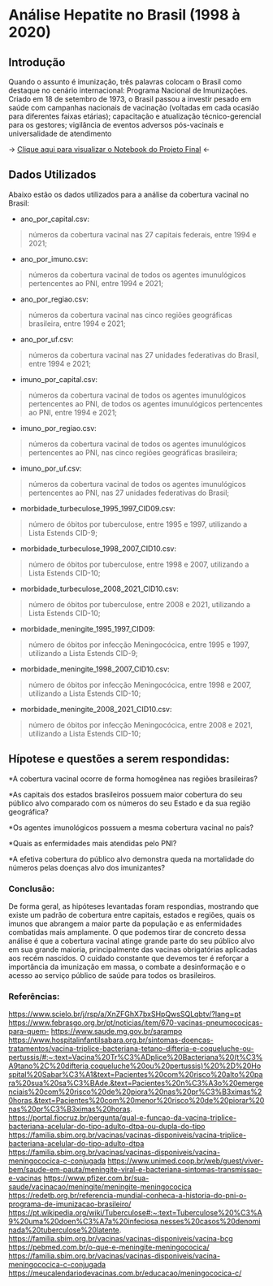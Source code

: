 
# Análise Hepatite no Brasil (1998 à 2020)


## Introdução
Quando o assunto é imunização, três palavras colocam o Brasil como destaque no cenário internacional: Programa Nacional de Imunizações. Criado em 18 de setembro de 1973, o Brasil passou a investir pesado em saúde com campanhas nacionais de vacinação (voltadas em cada ocasião para diferentes faixas etárias); capacitação e atualização técnico-gerencial para os gestores; vigilância de eventos adversos pós-vacinais e universalidade de atendimento

-> [Clique aqui para visualizar o Notebook do Projeto Final](https://github.com/LucasAlbFar/Cobertura_Vacinal_BR/blob/main/notebooks/EDA.ipynb) <-

## Dados Utilizados
Abaixo estão os dados utilizados para a análise da cobertura vacinal no Brasil:

* ano_por_capital.csv:
>números da cobertura vacinal nas 27 capitais federais, entre 1994 e 2021;

* ano_por_imuno.csv:
>números da cobertura vacinal de todos os agentes imunulógicos pertencentes ao PNI, entre 1994 e 2021;


* ano_por_regiao.csv:
>números da cobertura vacinal nas cinco regiões geográficas brasileira, entre 1994 e 2021;

* ano_por_uf.csv:
>números da cobertura vacinal nas 27 unidades federativas do Brasil, entre 1994 e 2021;

* imuno_por_capital.csv:
>números da cobertura vacinal de todos os agentes imunulógicos pertencentes ao PNI, de todos os agentes imunulógicos pertencentes ao PNI, entre 1994 e 2021;

* imuno_por_regiao.csv:
>números da cobertura vacinal de todos os agentes imunulógicos pertencentes ao PNI, nas cinco regiões geográficas brasileira; 

* imuno_por_uf.csv:
>números da cobertura vacinal de todos os agentes imunulógicos pertencentes ao PNI, nas 27 unidades federativas do Brasil;

* morbidade_turbeculose_1995_1997_CID09.csv:
>número de óbitos por tuberculose, entre 1995 e 1997, utilizando a Lista Estends CID-9;

* morbidade_turbeculose_1998_2007_CID10.csv:
>número de óbitos por tuberculose, entre 1998 e 2007, utilizando a Lista Estends CID-10;

* morbidade_turbeculose_2008_2021_CID10.csv:
>número de óbitos por tuberculose, entre 2008 e 2021, utilizando a Lista Estends CID-10; 

* morbidade_meningite_1995_1997_CID09:
>número de óbitos por infecção Meningocócica, entre 1995 e 1997, utilizando a Lista Estends CID-9;

* morbidade_meningite_1998_2007_CID10.csv:
>número de óbitos por infecção Meningocócica, entre 1998 e 2007, utilizando a Lista Estends CID-10;

* morbidade_meningite_2008_2021_CID10.csv:
>número de óbitos por infecção Meningocócica, entre 2008 e 2021, utilizando a Lista Estends CID-10;


## Hípotese e questões a serem respondidas:
*A cobertura vacinal ocorre de forma homogênea nas regiões brasileiras?

*As capitais dos estados brasileiros possuem maior cobertura do seu público alvo comparado com os números do seu Estado e da sua região geográfica?

*Os agentes imunológicos possuem a mesma cobertura vacinal no país?

*Quais as enfermidades mais atendidas pelo PNI?

*A efetiva cobertura do público alvo demonstra queda na mortalidade do números pelas doenças alvo dos imunizantes?

### Conclusão:
De forma geral, as hipóteses levantadas foram respondias, mostrando que existe um padrão de cobertura entre capitais, estados e regiões, quais os imunos que abrangem a maior parte da população e as enfermidades combatidas mais amplamente. O que podemos tirar de concreto dessa análise é que a cobertura vacinal atinge grande parte do seu público alvo em sua grande maioria, principalmente das vacinas obrigatórias aplicadas aos recém nascidos. O cuidado constante que devemos ter é reforçar a importância da imunização em massa, o combate a desinformação e o acesso ao serviço público de saúde para todos os brasileiros.

### Referências:
https://www.scielo.br/j/rsp/a/XnZFGhX7bxSHpQwsSQLqbtv/?lang=pt
https://www.febrasgo.org.br/pt/noticias/item/670-vacinas-pneumococicas-para-quem-
https://www.saude.mg.gov.br/sarampo
https://www.hospitalinfantilsabara.org.br/sintomas-doencas-tratamentos/vacina-triplice-bacteriana-tetano-difteria-e-coqueluche-ou-pertussis/#:~:text=Vacina%20Tr%C3%ADplice%20Bacteriana%20(t%C3%A9tano%2C%20difteria,coqueluche%20ou%20pertussis)%20%2D%20Hospital%20Sabar%C3%A1&text=Pacientes%20com%20risco%20alto%20para%20sua%20sa%C3%BAde.&text=Pacientes%20n%C3%A3o%20emergenciais%20com%20risco%20de%20piora%20nas%20pr%C3%B3ximas%20horas.&text=Pacientes%20com%20menor%20risco%20de%20piorar%20nas%20pr%C3%B3ximas%20horas.
https://portal.fiocruz.br/pergunta/qual-e-funcao-da-vacina-triplice-bacteriana-acelular-do-tipo-adulto-dtpa-ou-dupla-do-tipo
https://familia.sbim.org.br/vacinas/vacinas-disponiveis/vacina-triplice-bacteriana-acelular-do-tipo-adulto-dtpa
https://familia.sbim.org.br/vacinas/vacinas-disponiveis/vacina-meningococica-c-conjugada
https://www.unimed.coop.br/web/guest/viver-bem/saude-em-pauta/meningite-viral-e-bacteriana-sintomas-transmissao-e-vacinas
https://www.pfizer.com.br/sua-saude/vacinacao/meningite/meningite-meningococica
https://redetb.org.br/referencia-mundial-conheca-a-historia-do-pni-o-programa-de-imunizacao-brasileiro/
https://pt.wikipedia.org/wiki/Tuberculose#:~:text=Tuberculose%20%C3%A9%20uma%20doen%C3%A7a%20infeciosa,nesses%20casos%20denominada%20tuberculose%20latente.
https://familia.sbim.org.br/vacinas/vacinas-disponiveis/vacina-bcg
https://pebmed.com.br/o-que-e-meningite-meningococica/
https://familia.sbim.org.br/vacinas/vacinas-disponiveis/vacina-meningococica-c-conjugada
https://meucalendariodevacinas.com.br/educacao/meningococica-c/

